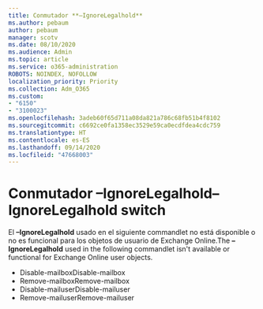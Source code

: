 ```yaml
---
title: Conmutador **–IgnoreLegalhold**
ms.author: pebaum
author: pebaum
manager: scotv
ms.date: 08/10/2020
ms.audience: Admin
ms.topic: article
ms.service: o365-administration
ROBOTS: NOINDEX, NOFOLLOW
localization_priority: Priority
ms.collection: Adm_O365
ms.custom:
- "6150"
- "3100023"
ms.openlocfilehash: 3adeb60f65d711a08da821a786c68fb51b4f8102
ms.sourcegitcommit: c6692ce0fa1358ec3529e59ca0ecdfdea4cdc759
ms.translationtype: HT
ms.contentlocale: es-ES
ms.lasthandoff: 09/14/2020
ms.locfileid: "47668003"
---
```

# <a name="ignorelegalhold-switch"></a><span data-ttu-id="3f112-102">Conmutador **–IgnoreLegalhold**</span><span class="sxs-lookup"><span data-stu-id="3f112-102">**–IgnoreLegalhold** switch</span></span>

<span data-ttu-id="3f112-103">El **–IgnoreLegalhold** usado en el siguiente commandlet no está disponible o no es funcional para los objetos de usuario de Exchange Online.</span><span class="sxs-lookup"><span data-stu-id="3f112-103">The **–IgnoreLegalhold** used in the following commandlet isn't available or functional for Exchange Online user objects.</span></span>

- <span data-ttu-id="3f112-104">Disable-mailbox</span><span class="sxs-lookup"><span data-stu-id="3f112-104">Disable-mailbox</span></span>
- <span data-ttu-id="3f112-105">Remove-mailbox</span><span class="sxs-lookup"><span data-stu-id="3f112-105">Remove-mailbox</span></span>
- <span data-ttu-id="3f112-106">Disable-mailuser</span><span class="sxs-lookup"><span data-stu-id="3f112-106">Disable-mailuser</span></span>
- <span data-ttu-id="3f112-107">Remove-mailuser</span><span class="sxs-lookup"><span data-stu-id="3f112-107">Remove-mailuser</span></span>